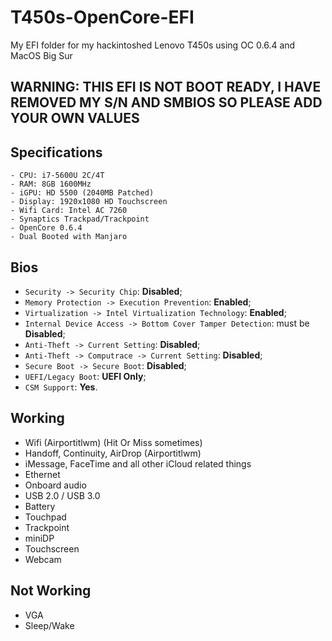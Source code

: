 # T450s-OpenCore-EFI
My EFI folder for my hackintoshed Lenovo T450s using OC 0.6.4 and MacOS Big Sur

## WARNING: THIS EFI IS NOT BOOT READY, I HAVE REMOVED MY S/N AND SMBIOS SO PLEASE ADD YOUR OWN VALUES
## Specifications

```
- CPU: i7-5600U 2C/4T
- RAM: 8GB 1600MHz
- iGPU: HD 5500 (2040MB Patched)
- Display: 1920x1080 HD Touchscreen
- Wifi Card: Intel AC 7260
- Synaptics Trackpad/Trackpoint
- OpenCore 0.6.4
- Dual Booted with Manjaro
```
## Bios

- `Security -> Security Chip`: **Disabled**;
- `Memory Protection -> Execution Prevention`: **Enabled**;
- `Virtualization -> Intel Virtualization Technology`: **Enabled**;
- `Internal Device Access -> Bottom Cover Tamper Detection`: must be **Disabled**;
- `Anti-Theft -> Current Setting`: **Disabled**;
- `Anti-Theft -> Computrace -> Current Setting`: **Disabled**;
- `Secure Boot -> Secure Boot`: **Disabled**;
- `UEFI/Legacy Boot`: **UEFI Only**;
- `CSM Support`: **Yes**.

## Working

- Wifi (Airportitlwm) (Hit Or Miss sometimes)
- Handoff, Continuity, AirDrop (Airportitlwm)
- iMessage, FaceTime and all other iCloud related things
- Ethernet
- Onboard audio
- USB 2.0 / USB 3.0
- Battery
- Touchpad
- Trackpoint
- miniDP
- Touchscreen
- Webcam


## Not Working
- VGA
- Sleep/Wake
